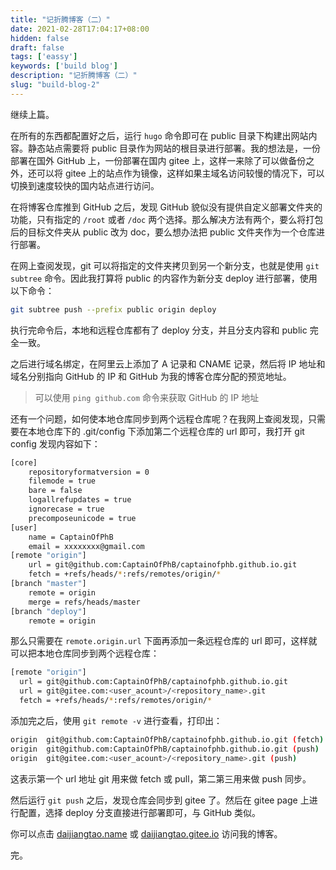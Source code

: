 ```yaml
---
title: "记折腾博客（二）"
date: 2021-02-28T17:04:17+08:00
hidden: false
draft: false
tags: ['eassy']
keywords: ['build blog']
description: "记折腾博客（二）"
slug: "build-blog-2"
---
```


继续上篇。

在所有的东西都配置好之后，运行 `hugo` 命令即可在 public 目录下构建出网站内容。静态站点需要将 public 目录作为网站的根目录进行部署。我的想法是，一份部署在国外 GitHub 上，一份部署在国内 gitee 上，这样一来除了可以做备份之外，还可以将 gitee 上的站点作为镜像，这样如果主域名访问较慢的情况下，可以切换到速度较快的国内站点进行访问。

在将博客仓库推到 GitHub 之后，发现 GitHub 貌似没有提供自定义部署文件夹的功能，只有指定的 `/root` 或者 `/doc` 两个选择。那么解决方法有两个，要么将打包后的目标文件夹从 public 改为 doc，要么想办法把 public 文件夹作为一个仓库进行部署。

在网上查阅发现，git 可以将指定的文件夹拷贝到另一个新分支，也就是使用 `git subtree` 命令。因此我打算将 public 的内容作为新分支 deploy 进行部署，使用以下命令：

```sh
git subtree push --prefix public origin deploy
```

执行完命令后，本地和远程仓库都有了 deploy 分支，并且分支内容和 public 完全一致。

之后进行域名绑定，在阿里云上添加了 A 记录和 CNAME 记录，然后将 IP 地址和域名分别指向 GitHub 的 IP 和 GitHub 为我的博客仓库分配的预览地址。

> 可以使用 `ping github.com` 命令来获取 GitHub 的 IP 地址

还有一个问题，如何使本地仓库同步到两个远程仓库呢？在我网上查阅发现，只需要在本地仓库下的 .git/config 下添加第二个远程仓库的 url 即可，我打开 git config 发现内容如下：

```sh
[core]
    repositoryformatversion = 0
    filemode = true
    bare = false
    logallrefupdates = true
    ignorecase = true
    precomposeunicode = true
[user]
    name = CaptainOfPhB
    email = xxxxxxxx@gmail.com
[remote "origin"]
    url = git@github.com:CaptainOfPhB/captainofphb.github.io.git
    fetch = +refs/heads/*:refs/remotes/origin/*
[branch "master"]
    remote = origin
    merge = refs/heads/master
[branch "deploy"]
    remote = origin
```

那么只需要在 `remote.origin.url` 下面再添加一条远程仓库的 url 即可，这样就可以把本地仓库同步到两个远程仓库：

```sh
[remote "origin"]
  url = git@github.com:CaptainOfPhB/captainofphb.github.io.git
  url = git@gitee.com:<user_acount>/<repository_name>.git
  fetch = +refs/heads/*:refs/remotes/origin/*
```

添加完之后，使用 `git remote -v` 进行查看，打印出：

```sh
origin  git@github.com:CaptainOfPhB/captainofphb.github.io.git (fetch)
origin  git@github.com:CaptainOfPhB/captainofphb.github.io.git (push)
origin  git@gitee.com:<user_acount>/<repository_name>.git (push)
```

这表示第一个 url 地址 git 用来做 fetch 或 pull，第二第三用来做 push 同步。

然后运行 `git push` 之后，发现仓库会同步到 gitee 了。然后在 gitee page 上进行配置，选择 deploy 分支直接进行部署即可，与 GitHub 类似。

你可以点击 [daijiangtao.name](https://daijiangtao.name) 或 [daijiangtao.gitee.io](https://daijiangtao.gitee.io) 访问我的博客。

完。
